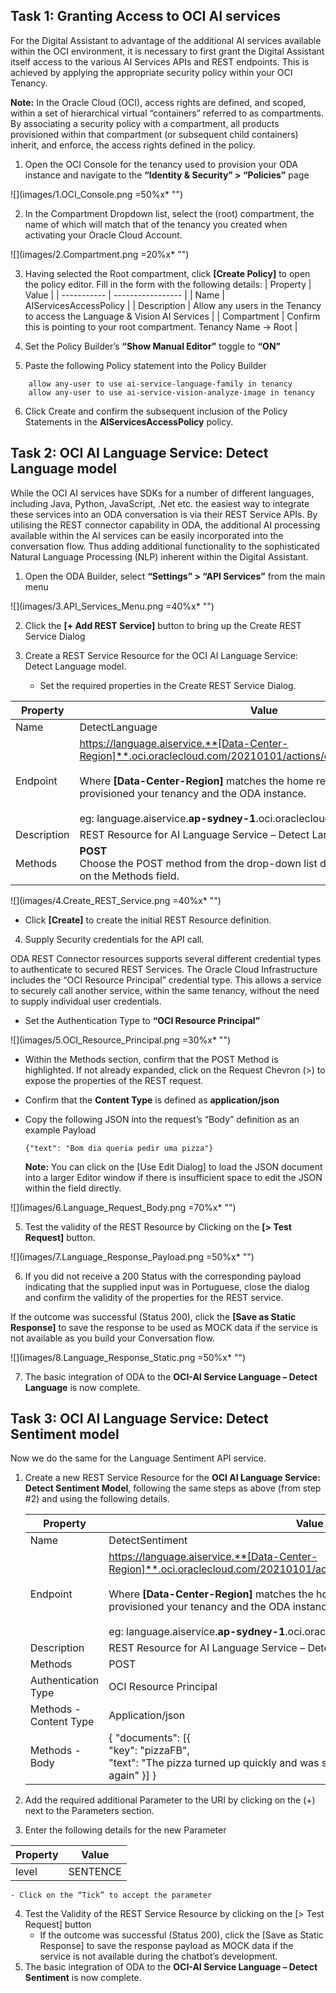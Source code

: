 
## Task 1: Granting Access to OCI AI services
For the Digital Assistant to advantage of the additional AI services available within the OCI environment, it is necessary to first grant the Digital Assistant itself access to the various AI Services APIs and REST endpoints.  This is achieved by applying the appropriate security policy within your OCI Tenancy.

**Note:** In the Oracle Cloud (OCI), access rights are defined, and scoped, within a set of hierarchical virtual “containers” referred to as compartments.  By associating a security policy with a compartment, all products provisioned within that compartment (or subsequent child containers) inherit, and enforce, the access rights defined in the policy.

1. Open the OCI Console for the tenancy used to provision your ODA instance and navigate to the **“Identity & Security” > “Policies”** page

![](images/1.OCI_Console.png =50%x*  "")  

	
	
2. In the Compartment Dropdown list, select the (root) compartment, the name of which will match that of the tenancy you created when activating your Oracle Cloud Account.

![](images/2.Compartment.png =20%x*  "")  

	
3. Having selected the Root compartment, click **[Create Policy]** to open the policy editor.  Fill in the form with the following details:
  | Property | Value |
 | ----------- | ----------------- |
 | Name | AIServicesAccessPolicy |
 | Description | Allow any users in the Tenancy to access the Language & Vision AI Services |
 | Compartment | Confirm this is pointing to your root compartment.  Tenancy Name -> Root |
	
4. Set the Policy Builder’s **“Show Manual Editor”** toggle to **“ON”**

5. Paste the following Policy statement into the Policy Builder

```
    allow any-user to use ai-service-language-family in tenancy
    allow any-user to use ai-service-vision-analyze-image in tenancy
``` 

6. Click Create and confirm the subsequent inclusion of the Policy Statements in the **AIServicesAccessPolicy** policy.

<!-- 
====================================================================
= Creating ODA REST Resources for the OCI AI Services              =
====================================================================
-->



## Task 2: OCI AI Language Service: Detect Language model

While the OCI AI services have SDKs for a number of different languages, including Java, Python, JavaScript, .Net etc. the easiest way to integrate these services into an ODA conversation is via their REST Service APIs.    By utilising the REST connector capability in ODA, the additional AI processing available within the AI services can be easily incorporated into the conversation flow. Thus adding additional functionality to the sophisticated Natural Language Processing (NLP) inherent within the Digital Assistant.

1. Open the ODA Builder, select **“Settings” > “API Services”** from the main menu

		
![](images/3.API_Services_Menu.png =40%x*  "") 


	
2. Click the **[+ Add REST Service]** button to bring up the Create REST Service Dialog

	
3. Create a REST Service Resource for the OCI AI Language Service: Detect Language model.

   -  Set the required properties in the Create REST Service Dialog.

 | Property | Value |
 | ----------- | ----------------- |
 | Name | DetectLanguage |
 | Endpoint | https://language.aiservice.**[Data-Center-Region]**.oci.oraclecloud.com/20210101/actions/detectDominantLanguage. <br><br> Where **[Data-Center-Region]** matches the home region to which you have provisioned your tenancy and the ODA instance. <br><br> eg: language.aiservice.**ap-sydney-1**.oci.oraclecloud.com  |
 | Description | REST Resource for AI Language Service – Detect Language |
 | Methods | **POST** <br> Choose the POST method from the drop-down list displayed when you click on the Methods field. |


![](images/4.Create_REST_Service.png =40%x*  "") 


- Click **[Create]** to create the initial REST Resource definition.

	


4. Supply Security credentials for the API call.

ODA REST Connector resources supports several different credential types to authenticate to secured REST Services.  The Oracle Cloud Infrastructure includes the “OCI Resource Principal” credential type.  This allows a service to securely call another service, within the same tenancy, without the need to supply individual user credentials.
	
- Set the Authentication Type to **“OCI Resource Principal”**

		
![](images/5.OCI_Resource_Principal.png =30%x*  "") 

		
- Within the Methods section, confirm that the POST Method is highlighted.  If not already expanded, click on the Request Chevron (>) to expose the properties of the REST request.
		
- Confirm that the **Content Type** is defined as **application/json**

		
- Copy the following JSON into the request’s “Body” definition as an example Payload

	```
    {"text": "Bom dia queria pedir uma pizza"}
    ```
	
    **Note:** You can click on the [Use Edit Dialog] to load the JSON document into a larger Editor window if there is insufficient space to edit the JSON within the field directly.
	
![](images/6.Language_Request_Body.png =70%x*  "") 

		
   
5. Test the validity of the REST Resource by Clicking on the **[> Test Request]** button.

![](images/7.Language_Response_Payload.png =50%x*  "") 

  
6. If you did not receive a 200 Status with the corresponding payload indicating that the supplied input was in Portuguese, close the dialog and confirm the validity of the properties for the REST service.


If the outcome was successful (Status 200), click the **[Save as Static Response]** to save the response to be used as MOCK data if the service is not available as you build your Conversation flow.


 ![](images/8.Language_Response_Static.png =50%x*  "") 
		
  		
 		
7. The basic integration of ODA to the **OCI-AI Service Language – Detect Language** is now complete.


## Task 3: OCI AI Language Service: Detect Sentiment model

Now we do the same for the Language Sentiment API service.

1. Create a new REST Service Resource for the **OCI AI Language Service: Detect Sentiment Model**, following the same steps as above (from step #2) and using the following details.

   | Property | Value |
   | ----------- | ----------------- |
   | Name | DetectSentiment |
   | Endpoint | https://language.aiservice.**[Data-Center-Region]**.oci.oraclecloud.com/20210101/actions/batchDetectLanguageSentiments <br> <br> Where **[Data-Center-Region]** matches the home region to which you have provisioned your tenancy and the ODA instance. <br><br> eg: language.aiservice.**ap-sydney-1**.oci.oraclecloud.com |
   | Description | REST Resource for AI Language Service – Detect Sentiment |
   | Methods | POST |
   | Authentication Type | OCI Resource Principal |
   | Methods - Content Type | Application/json |
   | Methods - Body | { "documents": [{ <br>"key":  "pizzaFB",<br> "text": "The pizza turned up quickly and was still piping hot.  It tasted great! I’ll order again"  }] } |


2. Add the required additional Parameter to the URI by clicking on the (+) next to the Parameters section.
3. Enter the following details for the new Parameter

 | Property | Value |
 | ----------- | ----------------- |
 | level | SENTENCE | Query |




    - Click on the “Tick” to accept the parameter

4. Test the Validity of the REST Service Resource by clicking on the [> Test Request] button
    - If the outcome was successful (Status 200), click the [Save as Static Response] to save the response payload as MOCK data if the service is not available during the chatbot’s development.
5. The basic integration of ODA to the **OCI-AI Service Language – Detect Sentiment** is now complete.
